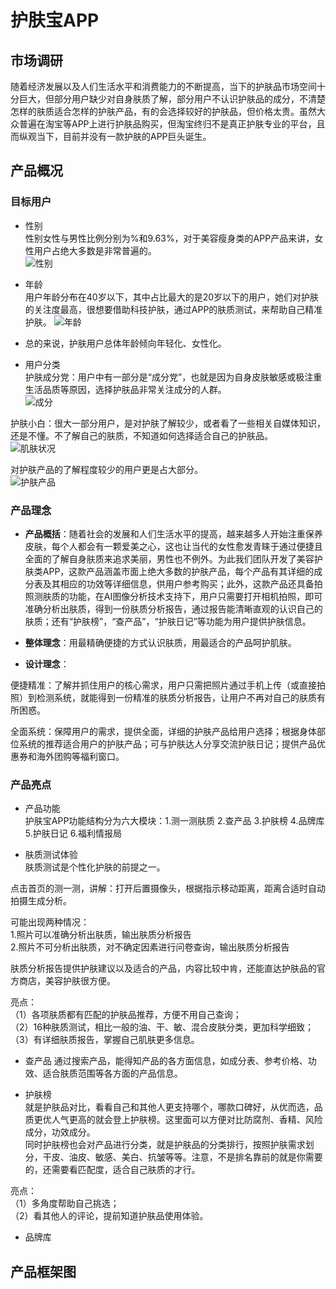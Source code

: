 # 护肤宝APP

##  市场调研

随着经济发展以及人们生活水平和消费能力的不断提高，当下的护肤品市场空间十分巨大，但部分用户缺少对自身肤质了解，部分用户不认识护肤品的成分，不清楚怎样的肤质适合怎样的护肤产品，有的会选择较好的护肤品，但价格太贵。虽然大众普遍在淘宝等APP上进行护肤品购买，但淘宝终归不是真正护肤专业的平台，且而纵观当下，目前并没有一款护肤的APP巨头诞生。   

##  产品概况    
###  目标用户    
-  性别  
性别女性与男性比例分别为%和9.63%，对于美容瘦身类的APP产品来讲，女性用户占绝大多数是非常普遍的。   
![性别](https://images.gitee.com/uploads/images/2019/1211/223714_cd7e591f_1648172.png "屏幕截图.png")    

-  年龄     
用户年龄分布在40岁以下，其中占比最大的是20岁以下的用户，她们对护肤的关注度最高，很想要借助科技护肤，通过APP的肤质测试，来帮助自己精准护肤。
![年龄](https://images.gitee.com/uploads/images/2019/1211/223747_e9ed88a7_1648172.png "屏幕截图.png")      
     

-  总的来说，护肤用户总体年龄倾向年轻化、女性化。 

-  用户分类    
护肤成分党：用户中有一部分是“成分党”，也就是因为自身皮肤敏感或极注重生活品质等原因，选择护肤品非常关注成分的人群。    
![成分](https://images.gitee.com/uploads/images/2019/1211/224643_5eba0ef7_1648172.png "屏幕截图.png")     
    
护肤小白：很大一部分用户，是对护肤了解较少，或者看了一些相关自媒体知识，还是不懂。不了解自己的肤质，不知道如何选择适合自己的护肤品。    
![肌肤状况](https://images.gitee.com/uploads/images/2019/1211/224826_a9131b99_1648172.png "屏幕截图.png")    
    

对护肤产品的了解程度较少的用户更是占大部分。    
![护肤产品](https://images.gitee.com/uploads/images/2019/1211/225008_d6c00b72_1648172.png "屏幕截图.png")    




###  产品理念
- **产品概括**：随着社会的发展和人们生活水平的提高，越来越多人开始注重保养皮肤，每个人都会有一颗爱美之心，这也让当代的女性愈发青睐于通过便捷且全面的了解自身肤质来追求美丽，男性也不例外。为此我们团队开发了美容护肤类APP，这款产品涵盖市面上绝大多数的护肤产品，每个产品有其详细的成分表及其相应的功效等详细信息，供用户参考购买；此外，这款产品还具备拍照测肤质的功能，在AI图像分析技术支持下，用户只需要打开相机拍照，即可准确分析出肤质，得到一份肤质分析报告，通过报告能清晰直观的认识自己的肤质；还有“护肤榜”，“查产品”，“护肤日记”等功能为用户提供护肤信息。

- **整体理念**：用最精确便捷的方式认识肤质，用最适合的产品呵护肌肤。

- **设计理念**：

便捷精准：了解并抓住用户的核心需求，用户只需把照片通过手机上传（或直接拍照）到检测系统，就能得到一份精准的肤质分析报告，让用户不再对自己的肤质有所困惑。

全面系统：保障用户的需求，提供全面，详细的护肤产品给用户选择；根据身体部位系统的推荐适合用户的护肤产品；可与护肤达人分享交流护肤日记；提供产品优惠券和海外团购等福利窗口。



###  产品亮点
-  产品功能    
护肤宝APP功能结构分为六大模块：1.测一测肤质 2.查产品 3.护肤榜 4.品牌库 5.护肤日记  6.福利情报局    
    
- 肤质测试体验    
肤质测试是个性化护肤的前提之一。    
    
点击首页的测一测，讲解：打开后置摄像头，根据指示移动距离，距离合适时自动拍摄生成分析。    
    
可能出现两种情况：    
1.照片可以准确分析出肤质，输出肤质分析报告    
2.照片不可分析出肤质，对不确定因素进行问卷查询，输出肤质分析报告    
    
肤质分析报告提供护肤建议以及适合的产品，内容比较中肯，还能直达护肤品的官方商店，美容护肤很方便。  
    
亮点：    
（1）各项肤质都有匹配的护肤品推荐，方便不用自己查询；    
（2）16种肤质测试，相比一般的油、干、敏、混合皮肤分类，更加科学细致；    
（3）有详细肤质报告，掌握自己肌肤更多信息。    

  

-  查产品
通过搜索产品，能得知产品的各方面信息，如成分表、参考价格、功效、适合肤质范围等各方面的产品信息。   

-  护肤榜   
就是护肤品对比，看看自己和其他人更支持哪个，哪款口碑好，从优而选，品质更优人气更高的就会登上护肤榜。这里面可以方便对比防腐剂、香精、风险成分，功效成分。    
同时护肤榜也会对产品进行分类，就是护肤品的分类排行，按照护肤需求划分，干皮、油皮、敏感、美白、抗皱等等。注意，不是排名靠前的就是你需要的，还需要看匹配度，适合自己肤质的才行。   

亮点：    
（1）多角度帮助自己挑选；    
（2）看其他人的评论，提前知道护肤品使用体验。    
    
-  品牌库




##  产品框架图
